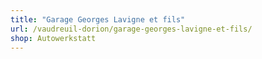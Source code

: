 ```yaml
---
title: "Garage Georges Lavigne et fils"
url: /vaudreuil-dorion/garage-georges-lavigne-et-fils/
shop: Autowerkstatt
---
```

